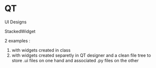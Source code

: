 # QT
UI Designs

StackedWidget

2 examples : 
  1) with widgets created in class 
  2) with widgets created separetly in QT designer and a clean file tree to store .ui files on one hand and associated .py files on the other 
